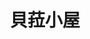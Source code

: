 ---
title: "貝菈小屋"
description: "貝菈小屋"
layout: shop
keywords:
  - 美食競賽
  - 台灣美食
  - 美食精選
datePublished: "2025-06-30"
dateModified: "2025-07-07"
city: "台北市"
district: "大安區"
address: "台北市大安區辛亥路二段159號"
phone: "0227368478"
geo: "25.02167521191937, 121.54069428223595"
google_map: "https://maps.app.goo.gl/h4n1xXYRsJo2BC5v5"
footinder: "https://footinder.com.tw/%E5%8F%B0%E5%8C%97%E5%B8%82%E5%A4%A7%E5%AE%89%E5%8D%80/32328/"
official: "https://www.facebook.com/goBella/"
award:
  - name: "500盤"
    year: "2024"
    entries:
      - dishes:
          - "青醬海鮮義大利麵"

---